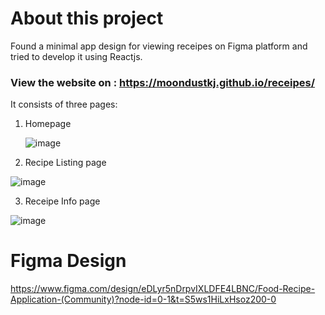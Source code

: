 # About this project
Found a minimal app design for viewing receipes on Figma platform and tried to develop it using Reactjs.

### View the website on : https://moondustkj.github.io/receipes/

It consists of three pages:
1. Homepage
   
   ![image](https://github.com/user-attachments/assets/a7c50334-cecb-4690-bc82-5a466fb6611d)
   
2. Recipe Listing page
   
![image](https://github.com/user-attachments/assets/5e98aeab-ae8c-4965-8f15-2936a9b54a1a)

3. Receipe Info page

![image](https://github.com/user-attachments/assets/a18cd506-d06b-4cca-b11e-944b1c1db1b0)


# Figma Design
https://www.figma.com/design/eDLyr5nDrpvIXLDFE4LBNC/Food-Recipe-Application-(Community)?node-id=0-1&t=S5ws1HiLxHsoz200-0
